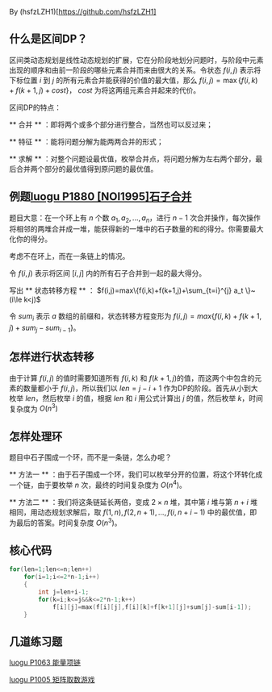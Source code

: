 By (hsfzLZH1)[https://github.com/hsfzLZH1]

## 什么是区间DP？

区间类动态规划是线性动态规划的扩展，它在分阶段地划分问题时，与阶段中元素出现的顺序和由前一阶段的哪些元素合并而来由很大的关系。令状态 $f(i,j)$ 表示将下标位置 $i$ 到 $j$ 的所有元素合并能获得的价值的最大值，那么 $f(i,j)=\max\{f(i,k)+f(k+1,j)+cost\}$， $cost$ 为将这两组元素合并起来的代价。

区间DP的特点：

** 合并 ** ：即将两个或多个部分进行整合，当然也可以反过来；

** 特征 ** ：能将问题分解为能两两合并的形式；

** 求解 ** ：对整个问题设最优值，枚举合并点，将问题分解为左右两个部分，最后合并两个部分的最优值得到原问题的最优值。

## 例题[luogu P1880 [NOI1995]石子合并](https://www.luogu.org/problemnew/show/P1880)

题目大意：在一个环上有 $n$ 个数 $a_1,a_2,...,a_n$，进行 $n-1$ 次合并操作，每次操作将相邻的两堆合并成一堆，能获得新的一堆中的石子数量的和的得分。你需要最大化你的得分。

考虑不在环上，而在一条链上的情况。

令 $f(i,j)$ 表示将区间 $[i,j]$ 内的所有石子合并到一起的最大得分。

写出 ** 状态转移方程 ** ： $f(i,j)=max\{f(i,k)+f(k+1,j)+\sum_{t=i}^{j} a_t \}~(i\le k<j)$

令 $sum_i$ 表示 $a$ 数组的前缀和，状态转移方程变形为 $f(i,j)=max\{f(i,k)+f(k+1,j)+sum_j-sum_{i-1} \}$。

## 怎样进行状态转移

由于计算 $f(i,j)$ 的值时需要知道所有 $f(i,k)$ 和 $f(k+1,j)$的值，而这两个中包含的元素的数量都小于 $f(i,j)$，所以我们以 $len=j-i+1$ 作为DP的阶段。首先从小到大枚举 $len$，然后枚举 $i$ 的值，根据 $len$ 和 $i$ 用公式计算出 $j$ 的值，然后枚举 $k$，时间复杂度为 $O(n^3)$

## 怎样处理环

题目中石子围成一个环，而不是一条链，怎么办呢？

** 方法一 ** ：由于石子围成一个环，我们可以枚举分开的位置，将这个环转化成一个链，由于要枚举 $n$ 次，最终的时间复杂度为 $O(n^4)$。

** 方法二 ** ：我们将这条链延长两倍，变成 $2\times n$ 堆，其中第 $i$ 堆与第 $n+i$ 堆相同，用动态规划求解后，取 $f(1,n),f(2,n+1),...,f(i,n+i-1)$ 中的最优值，即为最后的答案。时间复杂度 $O(n^3)$。

## 核心代码

```cpp
for(len=1;len<=n;len++)
    for(i=1;i<=2*n-1;i++)
    {
    	int j=len+i-1; 
    	for(k=i;k<=j&&k<=2*n-1;k++)
            f[i][j]=max(f[i][j],f[i][k]+f[k+1][j]+sum[j]-sum[i-1]);
	}
```

## 几道练习题

[luogu P1063 能量项链](https://www.luogu.org/problemnew/show/P1063)

[luogu P1005 矩阵取数游戏](https://www.luogu.org/problemnew/show/P1005#sub)
